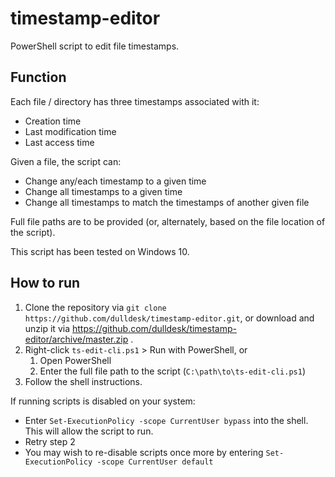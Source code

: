 # timestamp-editor

PowerShell script to edit file timestamps.

## Function

Each file / directory has three timestamps associated with it:
- Creation time
- Last modification time
- Last access time

Given a file, the script can:
- Change any/each timestamp to a given time
- Change all timestamps to a given time
- Change all timestamps to match the timestamps of another given file

Full file paths are to be provided (or, alternately, based on the file location of the script).

This script has been tested on Windows 10. 

## How to run

1. Clone the repository via `git clone https://github.com/dulldesk/timestamp-editor.git`, or download and unzip it via https://github.com/dulldesk/timestamp-editor/archive/master.zip .
2. Right-click `ts-edit-cli.ps1` > Run with PowerShell, or
    1. Open PowerShell
    2. Enter the full file path to the script (`C:\path\to\ts-edit-cli.ps1`)
3. Follow the shell instructions.

If running scripts is disabled on your system:
- Enter `Set-ExecutionPolicy -scope CurrentUser bypass` into the shell. This will allow the script to run.
- Retry step 2
- You may wish to re-disable scripts once more by entering `Set-ExecutionPolicy -scope CurrentUser default`
